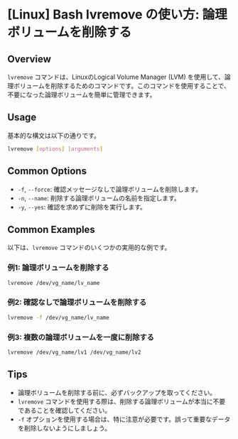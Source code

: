 # [Linux] Bash lvremove の使い方: 論理ボリュームを削除する

## Overview
`lvremove` コマンドは、LinuxのLogical Volume Manager (LVM) を使用して、論理ボリュームを削除するためのコマンドです。このコマンドを使用することで、不要になった論理ボリュームを簡単に管理できます。

## Usage
基本的な構文は以下の通りです。

```bash
lvremove [options] [arguments]
```

## Common Options
- `-f`, `--force`: 確認メッセージなしで論理ボリュームを削除します。
- `-n`, `--name`: 削除する論理ボリュームの名前を指定します。
- `-y`, `--yes`: 確認を求めずに削除を実行します。

## Common Examples
以下は、`lvremove` コマンドのいくつかの実用的な例です。

### 例1: 論理ボリュームを削除する
```bash
lvremove /dev/vg_name/lv_name
```

### 例2: 確認なしで論理ボリュームを削除する
```bash
lvremove -f /dev/vg_name/lv_name
```

### 例3: 複数の論理ボリュームを一度に削除する
```bash
lvremove /dev/vg_name/lv1 /dev/vg_name/lv2
```

## Tips
- 論理ボリュームを削除する前に、必ずバックアップを取ってください。
- `lvremove` コマンドを使用する際は、削除する論理ボリュームが本当に不要であることを確認してください。
- `-f` オプションを使用する場合は、特に注意が必要です。誤って重要なデータを削除しないようにしましょう。
